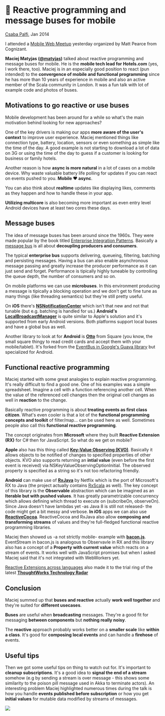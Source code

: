 # 📱 Reactive programming and message buses for mobile

[Csaba Palfi](https://csabapalfi.github.io), Jan 2014

I attended a [Mobile Web Meetup](http://www.meetup.com/mobile_web/events/156458162/) yesterday organized by Matt Pearce from Cognizant.

**Maciej Matyjas ([@matyjas](https://twitter.com/matyjas))** talked about reactive programming and message buses for mobile. He is the **mobile tech lead for Hotels.com** (yes, I work there, too). Maciej is in an especially good position to react (pun intended) to the **convergence of mobile and functional programming** since he has more than 10 years of experience in mobile and also an active member of the Scala community in London. It was a fun talk with lot of example code and photos of buses.

## Motivations to go reactive or use buses

Mobile development has been around for a while so what's the main motivation behind looking for new approaches?

One of the key drivers is making our apps **more aware of the user's context** to improve user experience. Maciej mentioned things like connection type, battery, location, sensors or even something as simple like the time of the day. A good example is not starting to download a lot of data on 3G or using the time of the day to guess if a customer is looking for business or family hotels.

Another reason is how **async is more natural** in a lot of cases on a mobile device. Why waste valuable battery life polling for updates if you can react on events pushed to you. **Mobile ❤ async**.

You can also think about **realtime** updates like displaying likes, comments as they happen and how to handle these in your app.

**Utilizing multicore** is also becoming more important as even entry level Android devices have at least two cores these days.

## Message buses

The idea of message buses has been around since the 1960s. They were made popular by the book titled [Enterprise Integration Patterns](http://www.eaipatterns.com/). Basically a [message bus](http://www.eaipatterns.com/MessageBus.html) is all about **decoupling producers and consumers**.

The typical **enterprise bus** supports delivering, queueing, filtering, batching and persisting messages. Having a bus can also enable asynchronous message passing and greatly increase the producer performance as it can just send and forget. Performance is tipically highly tuneable by controlling the queue depth, the number of consumers and so on.

On mobile platforms we can use **microbuses**. In this environment producing a message is tipically a blocking operation and we don't get to fine tune as many things (like threading semantics) but they're still pretty useful.

On **iOS** there's **[NSNotificationCenter](https://developer.apple.com/library/mac/documentation/cocoa/reference/foundation/Classes/NSNotificationCenter_Class/Reference/Reference.html)** which isn't that new and not that tunable (but e.g. batching is handled for us.) **Android's [LocalBroadcastManager](http://developer.android.com/reference/android/support/v4/content/LocalBroadcastManager.html)** is quite similar to Apple's solution and it's supported from early Android versions. Both platforms support local buses and have a global bus as well.

Another library to look at for **Android** is **[Otto](http://square.github.io/otto/)** from Square (you know, the small square thingy to read credit cards and accept them with your mobile/tablet). It's forked from the [EventBus in Google's Guava library](https://code.google.com/p/guava-libraries/wiki/EventBusExplained) but specialized for Android.

## Functional reactive programming

Maciej started with some great analogies to explain reactive programming. It's really difficult to find a good one. One of his examples was a simple spreadsheet. Imagine a cell with a function referencing another cell. When the value of the referenced cell changes then the original cell changes as well in **reaction** to the change.

Basically reactive programming is about **treating events as first class citizen**. What's even cooler is that a lot of the **functional programming concepts and toolkit** of filter/map... can be used here as well. Sometimes people also call this **functional reactive programming**.

The concept originates from **Microsoft** where they built **Reactive Extension (RX)** for C# then for JavaScript. So what do we get on mobile?

**Apple** also has this thing called **[Key-Value Observing (KVO)](https://developer.apple.com/library/mac/documentation/cocoa/conceptual/KeyValueObserving/KeyValueObserving.html)**. Basically it allows objects to be notified of changes to specified properties of other objects. KVO also supports returning an **intial value** (even before the first event is received) via NSKeyValueObservingOptionInitial. The observed property is specified as a string so it's not too refactoring friendly.

**Android** can make use of **[RxJava](https://github.com/Netflix/RxJava)** by Netflix which is the port of Microsoft's RX to Java (the project actually contains [RxScala](http://rxscala.github.io/) as well). The key concept of this library is the **Observable** abstraction which can be imagined as an **Iterable but with pushed values**. It has greatly parametrizable concurrency which allows defining which thread to execute on (subcribeOn, observeOn). Since Java doesn't have lambdas yet -as Java 8 is still not released- the code might get a bit messy and verbose. **In iOS** apps we can also use **[ReactiveCocoa](https://github.com/ReactiveCocoa/ReactiveCocoa)**. ReactiveCocoa and RxJava also allow **composing and transforming streams** of values and they're full-fledged functional reactive programming libraries.

Maciej then showed us -a not strictly mobile- example with **[bacon.js](http://baconjs.github.io/)**. EventStream in bacon.js is analogous to Observavle in RX and this library also has a concept of a **Property with current value** which reacts on a stream of events. It works well with JavaScript promises but when I asked Maciej said that it's not integrated with WebWorkers yet.

[Reactive Extensions across languages](http://www.thoughtworks.com/radar/#/languages-and-frameworks/686) also made it to the trial ring of the latest **[ThoughtWorks Technology Radar](http://www.thoughtworks.com/radar/#/)**

## Conclusion

Maciej summed up that **buses and reactive** actually **work well together** and they're suited for **different usecases**.

**Buses** are useful when **broadcasting** messages. They're a good fit for messaging **between components** but **nothing really noisy**.

The **reactive** approach probably works better on a **smaller scale** like **within a class**. It's good for **composing local events** and can handle a **firehose** of events.

## Useful tips

Then we got some useful tips on thing to watch out for. It's important to **cleanup subscriptions**. It's a good idea to **signal the end of a stream** somehow (e.g by sending a stream is over message - this shows some similarity to the poison pill message used in Akka to terminate actors). An interesting problem Maciej highlighted numerous times during the talk is how you handle **events published before subscription** or how you get **initial values** for mutable data modified by streams of messages.

![](https://ga-beacon.appspot.com/UA-29212656-1/reactive-and-buses-for-mobile?pixel)
